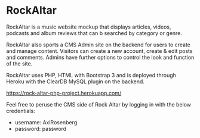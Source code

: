 # RockAltar
 
RockAltar is a music website mockup that displays articles, videos, podcasts and album reviews that can b searched by category or genre.

RockAltar also sports a CMS Admin site on the backend for users to create and manage content. Visitors can create a new account, create & edit posts and comments. Admins have further options to control the look and function of the site.

RockAltar uses PHP, HTML with Bootstrap 3 and is deployed through Heroku with the ClearDB MySQL plugin on the backend.

https://rock-altar-php-project.herokuapp.com/

Feel free to peruse the CMS side of Rock Altar by logging in with the below credentials:

- username: AxlRosenberg
- password: password
